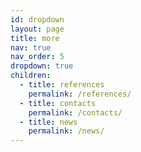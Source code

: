 ```yaml
---
id: dropdown
layout: page
title: more
nav: true
nav_order: 5
dropdown: true
children:
  - title: references
    permalink: /references/
  - title: contacts
    permalink: /contacts/
  - title: news
    permalink: /news/
---
```


